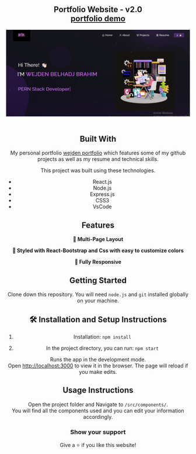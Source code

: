 <h2 align="center">
  Portfolio Website - v2.0<br/>
  <a href="https://belhadjbrahim-wejden.github.io/Portfolio/" target="_blank">portfolio demo</a>
</h2>
<div align="center">
  <img alt="Demo" src="src/Assets/demo.PNG" />
</div>

<br/>

<center>


## Built With

My personal portfolio <a href="https://belhadjbrahim-wejden.github.io/Portfolio/" target="_blank">wejden portfolio</a> which features some of my github projects as well as my resume and technical skills.<br/>

This project was built using these technologies.

- React.js
- Node.js
- Express.js
- CSS3
- VsCode

## Features

**📖 Multi-Page Layout**

**🎨 Styled with React-Bootstrap and Css with easy to customize colors**

**📱 Fully Responsive**

## Getting Started

Clone down this repository. You will need `node.js` and `git` installed globally on your machine.

## 🛠 Installation and Setup Instructions

1. Installation: `npm install`

2. In the project directory, you can run: `npm start`

Runs the app in the development mode.\
Open [http://localhost:3000](http://localhost:3000) to view it in the browser.
The page will reload if you make edits.

## Usage Instructions

Open the project folder and Navigate to `/src/components/`. <br/>
You will find all the components used and you can edit your information accordingly.

### Show your support

Give a ⭐ if you like this website!
